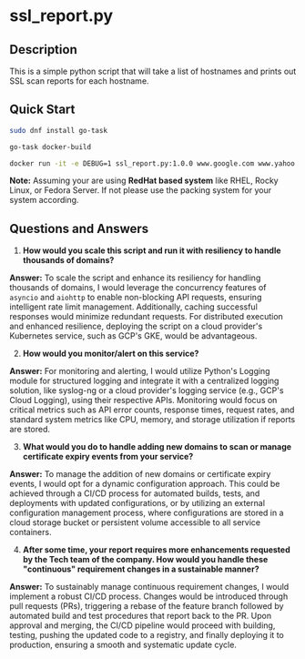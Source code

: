 # ssl_report.py

## Description
This is a simple python script that will take a list of hostnames and prints out SSL scan reports for each hostname.

## Quick Start
```bash
sudo dnf install go-task

go-task docker-build

docker run -it -e DEBUG=1 ssl_report.py:1.0.0 www.google.com www.yahoo.com
```

**Note:** Assuming your are using __RedHat based system__ like RHEL, Rocky Linux, or Fedora Server. If not please use the packing system for your system according.

## Questions and Answers

1. **How would you scale this script and run it with resiliency to handle thousands of domains?**

**Answer:** To scale the script and enhance its resiliency for handling thousands of domains, I would leverage the concurrency features of `asyncio` and `aiohttp` to enable non-blocking API requests, ensuring intelligent rate limit management. Additionally, caching successful responses would minimize redundant requests. For distributed execution and enhanced resilience, deploying the script on a cloud provider's Kubernetes service, such as GCP's GKE, would be advantageous.

2. **How would you monitor/alert on this service?**

**Answer:** For monitoring and alerting, I would utilize Python's Logging module for structured logging and integrate it with a centralized logging solution, like syslog-ng or a cloud provider's logging service (e.g., GCP's Cloud Logging), using their respective APIs. Monitoring would focus on critical metrics such as API error counts, response times, request rates, and standard system metrics like CPU, memory, and storage utilization if reports are stored.

3. **What would you do to handle adding new domains to scan or manage certificate expiry events from your service?**

**Answer:** To manage the addition of new domains or certificate expiry events, I would opt for a dynamic configuration approach. This could be achieved through a CI/CD process for automated builds, tests, and deployments with updated configurations, or by utilizing an external configuration management process, where configurations are stored in a cloud storage bucket or persistent volume accessible to all service containers.

4. **After some time, your report requires more enhancements requested by the Tech team of the company. How would you handle these "continuous" requirement changes in a sustainable manner?**

**Answer:** To sustainably manage continuous requirement changes, I would implement a robust CI/CD process. Changes would be introduced through pull requests (PRs), triggering a rebase of the feature branch followed by automated build and test procedures that report back to the PR. Upon approval and merging, the CI/CD pipeline would proceed with building, testing, pushing the updated code to a registry, and finally deploying it to production, ensuring a smooth and systematic update cycle.

